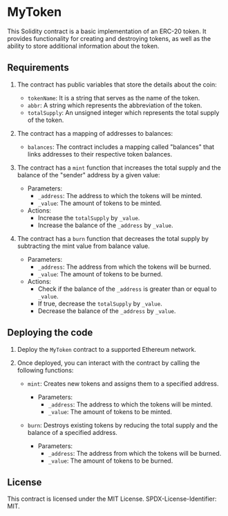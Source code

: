 # MyToken

This Solidity contract is a basic implementation of an ERC-20 token. It provides functionality for creating and destroying tokens, as well as the ability to store additional information about the token.

## Requirements

1. The contract has public variables that store the details about the coin:
   - `tokenName`: It is a string that serves as the name of the token.
   - `abbr`: A string which represents the abbreviation of the token.
   - `totalSupply`: An unsigned integer which represents the total supply of the token.

2. The contract has a mapping of addresses to balances:
   - `balances`: The contract includes a mapping called "balances" that links addresses to their respective token balances.

3. The contract has a `mint` function that increases the total supply and the balance of the "sender" address by a given value:
   - Parameters:
     - `_address`: The address to which the tokens will be minted.
     - `_value`: The amount of tokens to be minted.
   - Actions:
     - Increase the `totalSupply` by `_value`.
     - Increase the balance of the `_address` by `_value`.

4. The contract has a `burn` function that decreases the total supply by subtracting the mint value from balance value.
   - Parameters:
     - `_address`: The address from which the tokens will be burned.
     - `_value`: The amount of tokens to be burned.
   - Actions:
     - Check if the balance of the `_address` is greater than or equal to `_value`.
     - If true, decrease the `totalSupply` by `_value`.
     - Decrease the balance of the `_address` by `_value`.

## Deploying the code

1. Deploy the `MyToken` contract to a supported Ethereum network.

2. Once deployed, you can interact with the contract by calling the following functions:

   - `mint`: Creates new tokens and assigns them to a specified address.
     - Parameters:
       - `_address`: The address to which the tokens will be minted.
       - `_value`: The amount of tokens to be minted.

   - `burn`: Destroys existing tokens by reducing the total supply and the balance of a specified address.
     - Parameters:
       - `_address`: The address from which the tokens will be burned.
       - `_value`: The amount of tokens to be burned.

## License

This contract is licensed under the MIT License. SPDX-License-Identifier: MIT.
